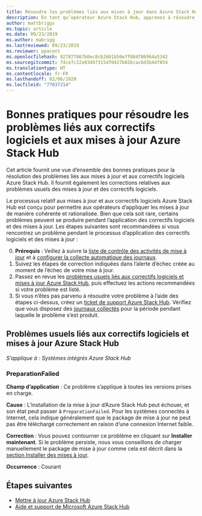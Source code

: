 ```yaml
---
title: Résoudre les problèmes liés aux mises à jour dans Azure Stack Hub
description: En tant qu’opérateur Azure Stack Hub, apprenez à résoudre les problèmes liés aux mises à jour afin qu’Azure Stack Hub puisse reprendre la production le plus rapidement possible.
author: mattbriggs
ms.topic: article
ms.date: 09/23/2019
ms.author: mabrigg
ms.lastreviewed: 09/23/2019
ms.reviewer: ppacent
ms.openlocfilehash: 927877867b0ec8cb2601b50e7f084f86964a5342
ms.sourcegitcommit: 74ce7c12a93d47315d70427b02bcacbd3b44f854
ms.translationtype: HT
ms.contentlocale: fr-FR
ms.lasthandoff: 02/06/2020
ms.locfileid: "77037214"
---
```

# <a name="best-practices-for-troubleshooting-azure-stack-hub-patch-and-update-issues"></a>Bonnes pratiques pour résoudre les problèmes liés aux correctifs logiciels et aux mises à jour Azure Stack Hub

Cet article fournit une vue d’ensemble des bonnes pratiques pour la résolution des problèmes liés aux mises à jour et aux correctifs logiciels Azure Stack Hub. Il fournit également les corrections relatives aux problèmes usuels des mises à jour et des correctifs logiciels.


Le processus relatif aux mises à jour et aux correctifs logiciels Azure Stack Hub est conçu pour permettre aux opérateurs d’appliquer les mises à jour de manière cohérente et rationalisée. Bien que cela soit rare, certains problèmes peuvent se produire pendant l’application des correctifs logiciels et des mises à jour. Les étapes suivantes sont recommandées si vous rencontrez un problème pendant le processus d’application des correctifs logiciels et des mises à jour :

0. **Prérequis** : Veillez à suivre la [liste de contrôle des activités de mise à jour](release-notes-checklist.md) et à [configurer la collecte automatique des journaux](azure-stack-configure-automatic-diagnostic-log-collection.md).
1. Suivez les étapes de correction indiquées dans l’alerte d’échec créée au moment de l’échec de votre mise à jour.
2. Passez en revue les [problèmes usuels liés aux correctifs logiciels et mises à jour Azure Stack Hub](#common-azure-stack-hub-patch-and-update-issues), puis effectuez les actions recommandées si votre problème est listé.
3. Si vous n’êtes pas parvenu à résoudre votre problème à l’aide des étapes ci-dessus, créez un [ticket de support Azure Stack Hub](azure-stack-help-and-support-overview.md). Vérifiez que vous disposez des [journaux collectés](https://docs.microsoft.com/azure-stack/operator/azure-stack-configure-on-demand-diagnostic-log-collection) pour la période pendant laquelle le problème s’est produit.

## <a name="common-azure-stack-hub-patch-and-update-issues"></a>Problèmes usuels liés aux correctifs logiciels et mises à jour Azure Stack Hub

*S’applique à : Systèmes intégrés Azure Stack Hub*

### <a name="preparationfailed"></a>PreparationFailed

**Champ d’application** : Ce problème s’applique à toutes les versions prises en charge.

**Cause** : L’installation de la mise à jour d’Azure Stack Hub peut échouer, et son état peut passer à `PreparationFailed`. Pour les systèmes connectés à Internet, cela indique généralement que le package de mise à jour ne peut pas être téléchargé correctement en raison d’une connexion Internet faible. 

**Correction** : Vous pouvez contourner ce problème en cliquant sur **Installer maintenant**. Si le problème persiste, nous vous conseillons de charger manuellement le package de mise à jour comme cela est décrit dans la [section Installer des mises à jour](azure-stack-apply-updates.md?#install-updates-and-monitor-progress).

**Occurrence** : Courant

## <a name="next-steps"></a>Étapes suivantes

- [Mettre à jour Azure Stack Hub](azure-stack-updates.md)  
- [Aide et support de Microsoft Azure Stack Hub](azure-stack-help-and-support-overview.md)
